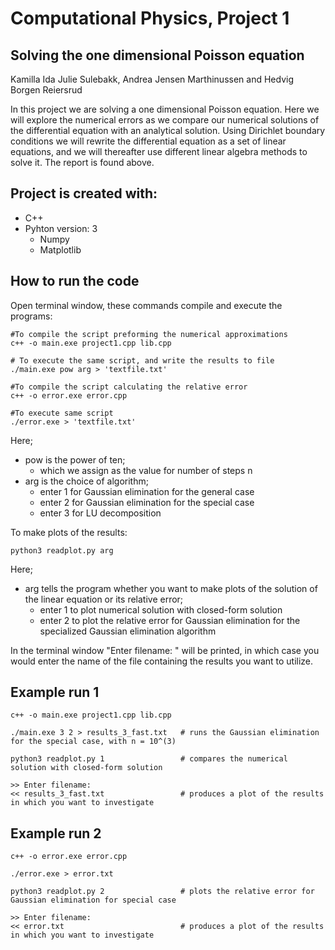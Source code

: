 # Computational Physics, Project 1 
## Solving the one dimensional Poisson equation

Kamilla Ida Julie Sulebakk, Andrea Jensen Marthinussen and Hedvig Borgen Reiersrud

In this project we are solving a one dimensional Poisson equation. Here we will explore the numerical errors as we compare our numerical solutions of the differential equation with an analytical solution. Using Dirichlet boundary conditions we will rewrite the differential equation as a set of linear equations, and we will thereafter use different linear algebra methods to solve it. The report is found above. 

## Project is created with:
* C++
* Pyhton version: 3
	* Numpy 
	* Matplotlib

## How to run the code
Open terminal window, these commands compile and execute the programs: 
```
#To compile the script preforming the numerical approximations 
c++ -o main.exe project1.cpp lib.cpp

# To execute the same script, and write the results to file
./main.exe pow arg > 'textfile.txt'

#To compile the script calculating the relative error 
c++ -o error.exe error.cpp

#To execute same script
./error.exe > 'textfile.txt'
```
Here; 
* pow is the power of ten;
	* which we assign as the value for number of steps n 
* arg is the choice of algorithm; 
	* enter 1 for Gaussian elimination for the general case
	* enter 2 for Gaussian elimination for the special case
	* enter 3 for LU decomposition

	
To make plots of the results:
```
python3 readplot.py arg
```
Here;
* arg tells the program whether you want to make plots of the solution of the linear equation or its relative error; 
	* enter 1 to plot numerical solution with closed-form solution
	* enter 2 to plot the relative error for Gaussian elimination for the specialized Gaussian elimination algorithm
	
In the terminal window "Enter filename: " will be printed, in which case you would enter the name of the file containing the results you want to utilize. 

## Example run 1
```
c++ -o main.exe project1.cpp lib.cpp

./main.exe 3 2 > results_3_fast.txt   # runs the Gaussian elimination for the special case, with n = 10^(3)

python3 readplot.py 1                 # compares the numerical solution with closed-form solution

>> Enter filename: 
<< results_3_fast.txt                 # produces a plot of the results in which you want to investigate
```

## Example run 2
```
c++ -o error.exe error.cpp

./error.exe > error.txt			      

python3 readplot.py 2                 # plots the relative error for Gaussian elimination for special case

>> Enter filename: 
<< error.txt                 	      # produces a plot of the results in which you want to investigate
```
